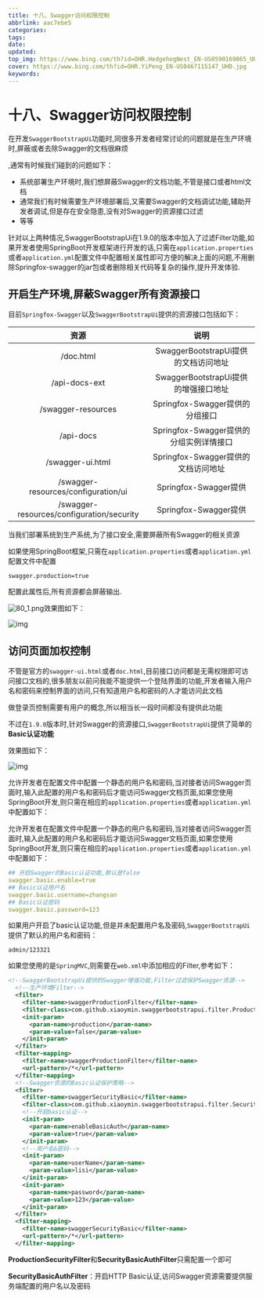 ```yaml
---
title: 十八、Swagger访问权限控制
abbrlink: aac7ebe5
categories: 
tags: 
date: 
updated: 
top_img: https://www.bing.com/th?id=OHR.HedgehogNest_EN-US0590169065_UHD.jpg
cover: https://www.bing.com/th?id=OHR.YiPeng_EN-US0467115147_UHD.jpg
keywords: 
---
```

# 十八、Swagger访问权限控制

在开发`SwaggerBootstrapUi`功能时,同很多开发者经常讨论的问题就是在生产环境时,屏蔽或者去除Swagger的文档很麻烦

,通常有时候我们碰到的问题如下：

- 系统部署生产环境时,我们想屏蔽Swagger的文档功能,不管是接口或者html文档
- 通常我们有时候需要生产环境部署后,又需要Swagger的文档调试功能,辅助开发者调试,但是存在安全隐患,没有对Swagger的资源接口过滤
- 等等

针对以上两种情况,SwaggerBootstrapUi在1.9.0的版本中加入了过滤Filter功能,如果开发者使用SpringBoot开发框架进行开发的话,只需在`application.properties`或者`application.yml`配置文件中配置相关属性即可方便的解决上面的问题,不用删除Springfox-swagger的jar包或者删除相关代码等复杂的操作,提升开发体验.

## 开启生产环境,屏蔽Swagger所有资源接口

目前`Springfox-Swagger`以及`SwaggerBootstrapUi`提供的资源接口包括如下：

|                   资源                    |                  说明                   |
| :---------------------------------------: | :-------------------------------------: |
|                 /doc.html                 |  SwaggerBootstrapUi提供的文档访问地址   |
|               /api-docs-ext               |  SwaggerBootstrapUi提供的增强接口地址   |
|            /swagger-resources             |     Springfox-Swagger提供的分组接口     |
|                 /api-docs                 | Springfox-Swagger提供的分组实例详情接口 |
|             /swagger-ui.html              |   Springfox-Swagger提供的文档访问地址   |
|    /swagger-resources/configuration/ui    |          Springfox-Swagger提供          |
| /swagger-resources/configuration/security |          Springfox-Swagger提供          |

当我们部署系统到生产系统,为了接口安全,需要屏蔽所有Swagger的相关资源

如果使用SpringBoot框架,只需在`application.properties`或者`application.yml`配置文件中配置

```properties
swagger.production=true
```

配置此属性后,所有资源都会屏蔽输出.

![80_1.png](https://gitee.com/souyunkutech/souyunku-home/raw/master/images/souyunku-web/2019/11/7/2343/14/18/80_1.png)效果图如下：

![img](https://s3.uuu.ovh/imgs/2022/06/13/222b231d9a5bd070.png)

## 访问页面加权控制

不管是官方的`swagger-ui.html`或者`doc.html`,目前接口访问都是无需权限即可访问接口文档的,很多朋友以前问我能不能提供一个登陆界面的功能,开发者输入用户名和密码来控制界面的访问,只有知道用户名和密码的人才能访问此文档

做登录页控制需要有用户的概念,所以相当长一段时间都没有提供此功能

不过在`1.9.0`版本时,针对Swagger的资源接口,`SwaggerBootstrapUi`提供了简单的**Basic认证功能**

效果图如下：

![img](https://s3.uuu.ovh/imgs/2022/06/13/676f45853919aa3d.png)

允许开发者在配置文件中配置一个静态的用户名和密码,当对接者访问Swagger页面时,输入此配置的用户名和密码后才能访问Swagger文档页面,如果您使用SpringBoot开发,则只需在相应的`application.properties`或者`application.yml`中配置如下：

允许开发者在配置文件中配置一个静态的用户名和密码,当对接者访问Swagger页面时,输入此配置的用户名和密码后才能访问Swagger文档页面,如果您使用SpringBoot开发,则只需在相应的`application.properties`或者`application.yml`中配置如下：

```yaml
## 开启Swagger的Basic认证功能,默认是false
swagger.basic.enable=true
## Basic认证用户名
swagger.basic.username=zhangsan
## Basic认证密码
swagger.basic.password=123
```

如果用户开启了basic认证功能,但是并未配置用户名及密码,`SwaggerBootstrapUi`提供了默认的用户名和密码：

```
admin/123321
```

如果您使用的是`SpringMVC`,则需要在`web.xml`中添加相应的Filter,参考如下：

```xml
<!--SwaggerBootstrapUi提供的Swagger增强功能,Filter过滤保护Swagger资源-->
  <!--生产环境Filter-->
  <filter>
    <filter-name>swaggerProductionFilter</filter-name>
    <filter-class>com.github.xiaoymin.swaggerbootstrapui.filter.ProductionSecurityFilter</filter-class>
    <init-param>
      <param-name>production</param-name>
      <param-value>false</param-value>
    </init-param>
  </filter>
  <filter-mapping>
    <filter-name>swaggerProductionFilter</filter-name>
    <url-pattern>/*</url-pattern>
  </filter-mapping>
  <!--Swagger资源的Basic认证保护策略-->
  <filter>
    <filter-name>swaggerSecurityBasic</filter-name>
    <filter-class>com.github.xiaoymin.swaggerbootstrapui.filter.SecurityBasicAuthFilter</filter-class>
    <!--开启basic认证-->
    <init-param>
      <param-name>enableBasicAuth</param-name>
      <param-value>true</param-value>
    </init-param>
    <!--用户名&密码-->
    <init-param>
      <param-name>userName</param-name>
      <param-value>lisi</param-value>
    </init-param>
    <init-param>
      <param-name>password</param-name>
      <param-value>123</param-value>
    </init-param>
  </filter>
  <filter-mapping>
    <filter-name>swaggerSecurityBasic</filter-name>
    <url-pattern>/*</url-pattern>
  </filter-mapping>
```

**ProductionSecurityFilter**和**SecurityBasicAuthFilter**只需配置一个即可

**SecurityBasicAuthFilter**：开启HTTP Basic认证,访问Swagger资源需要提供服务端配置的用户名以及密码

